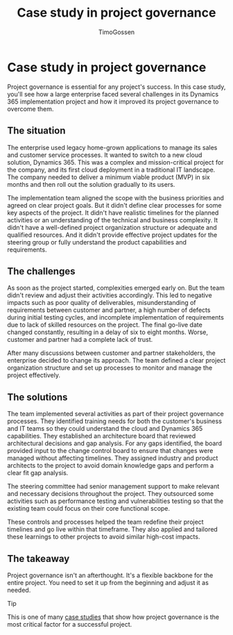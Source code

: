 ﻿---
title: Case study in project governance
description: Learn how a large enterprise improved its project governance and achieved a successful Dynamics 365 implementation after facing several challenges.
author: TimoGossen
ms.author: timogoss
ms.date: 01/23/2024
ms.topic: conceptual
ms.custom:
  - ai-seo-date: 01/23/2024
  - ai-gen-docs-bap
  - ai-gen-title
  - ai-gen-desc
content_well_notification: AI-contribution
---

# Case study in project governance

Project governance is essential for any project's success. In this case study, you'll see how a large enterprise faced several challenges in its Dynamics 365 implementation project and how it improved its project governance to overcome them.

## The situation

The enterprise used legacy home-grown applications to manage its sales and customer service processes. It wanted to switch to a new cloud solution, Dynamics 365. This was a complex and mission-critical project for the company, and its first cloud deployment in a traditional IT landscape. The company needed to deliver a minimum viable product (MVP) in six months and then roll out the solution gradually to its users.

The implementation team aligned the scope with the business priorities and agreed on clear project goals. But it didn't define clear processes for some key aspects of the project. It didn't have realistic timelines for the planned activities or an understanding of the technical and business complexity. It didn't have a well-defined project organization structure or adequate and qualified resources. And it didn't provide effective project updates for the steering group or fully understand the product capabilities and requirements.

## The challenges

As soon as the project started, complexities emerged early on. But the team didn't review and adjust their activities accordingly. This led to negative impacts such as poor quality of deliverables, misunderstanding of requirements between customer and partner, a high number of defects during initial testing cycles, and incomplete implementation of requirements due to lack of skilled resources on the project. The final go-live date changed constantly, resulting in a delay of six to eight months. Worse, customer and partner had a complete lack of trust.

After many discussions between customer and partner stakeholders, the enterprise decided to change its approach. The team defined a clear project organization structure and set up processes to monitor and manage the project effectively.

## The solutions

The team implemented several activities as part of their project governance processes. They identified training needs for both the customer's business and IT teams so they could understand the cloud and Dynamics 365 capabilities. They established an architecture board that reviewed architectural decisions and gap analysis. For any gaps identified, the board provided input to the change control board to ensure that changes were managed without affecting timelines. They assigned industry and product architects to the project to avoid domain knowledge gaps and perform a clear fit gap analysis.

The steering committee had senior management support to make relevant and necessary decisions throughout the project. They outsourced some activities such as performance testing and vulnerabilities testing so that the existing team could focus on their core functional scope.

These controls and processes helped the team redefine their project timelines and go live within that timeframe. They also applied and tailored these learnings to other projects to avoid similar high-cost impacts.

## The takeaway

Project governance isn't an afterthought. It's a flexible backbone for the entire project. You need to set it up from the beginning and adjust it as needed.

> [!TIP]
> This is one of many [case studies](https://www.pmi.org/learning/library/project-governance-critical-success-9945) that show how project governance is the most critical factor for a successful project.
